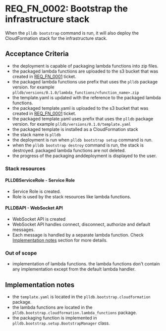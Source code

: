 # REQ_FN_0002: Bootstrap the infrastructure stack

When the `plldb bootstrap` command is run, it will also deploy the CloudFormation stack for the infrastructure stack.

## Acceptance Criteria

- the deployment is capable of packaging lambda functions into zip files.
- the packaged lambda functions are uploaded to the s3 bucket that was created in [REQ_FN_0001](./req_fn_0001.md) ticket.
- the packaged lambda functions use prefix that uses the `plldb` package version. for example `plldb/versions/0.1.0/lambda_functions/<function_name>.zip`
- the template.yaml is updated with the reference to the packaged lambda functions.
- the packaged template.yaml is uploaded to the s3 bucket that was created in [REQ_FN_0001](./req_fn_0001.md) ticket.
- the packaged template.yaml uses prefix that uses the `plldb` package version. for example `plldb/versions/0.1.0/template.yaml`
- the packaged template is installed as a CloudFormation stack
- the stack name is `plldb`
- the deployment is run when `plldb bootstrap setup` command is run.
- when the `plldb bootstrap destroy` command is run, the stack is destroyed. packaged lambda functions are not deleted.
- the progress of the packaging anddeployment is displayed to the user.

### Stack resources

#### PLLDBServiceRole - Service Role

- Service Role is created.
- Role is used by the stack resources like lambda functions.

#### PLLDBAPI - WebSocket API

- WebSocket API is created
- WebSocket API handles connect, disconnect, authorize and default messages.
- Each message is handled by a separate lambda function. Check [Implementation notes](#implementation-notes) section for more details.

### Out of scope

- implementation of lambda functions. the lambda functions don't contain any implementation except from the default lambda handler.

## Implementation notes

- the `template.yaml` is located in the `plldb.bootstrap.cloudformation` package.
- the lambda functions are located in the `plldb.bootstrap.cloudformation.lambda_functions` package.
- the packaging function is implemented in `plldb.bootstrap.setup.BootstrapManager` class.
